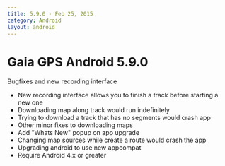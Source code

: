 ```yaml
---
title: 5.9.0 - Feb 25, 2015
category: Android
layout: android
---
```


# Gaia GPS Android 5.9.0

Bugfixes and new recording interface

* New recording interface allows you to finish a track before starting a new one
* Downloading map along track would run indefinitely
* Trying to download a track that has no segments would crash app
* Other minor fixes to downloading maps
* Add "Whats New" popup on app upgrade
* Changing map sources while create a route would crash the app
* Upgrading android to use new appcompat
* Require Android 4.x or greater

